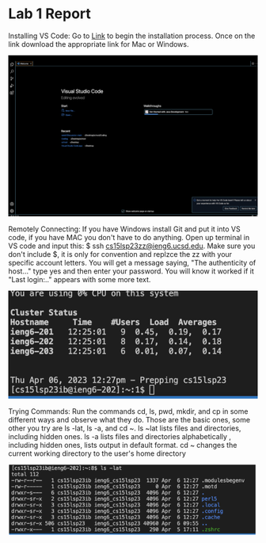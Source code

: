 # Lab 1 Report

Installing VS Code:
Go to [Link](https://code.visualstudio.com/) to begin the installation process.
Once on the link download the appropriate link for Mac or Windows.

![Image](CSE15L1-VSCode.png)

Remotely Connecting:
If you have Windows install Git and put it into VS code, if you have MAC you don't have to do anything. 
Open up terminal in VS code and input this: $ ssh cs15lsp23zz@ieng6.ucsd.edu. 
Make sure you don't include $, it is only for convention and replzce the zz with your specific account letters.
You will get a message saying, "The authenticity of host..." type yes and then enter your password.
You will know it worked if it "Last login:.." appears with some more text.

![Image](CSE15L1-ExCode.png)

Trying Commands:
Run the commands cd, ls, pwd, mkdir, and cp in some different ways and observe what they do.
Those are the basic ones, some other you try are ls -lat, ls -a, and cd ~.
ls ~lat lists files and directories, including hidden ones.
ls -a lists files and directories alphabetically , including hidden ones, lists output in default format.
cd ~ changes the current working directory to the user's home directory

![Image](CSE15LTryingCommands.png)


